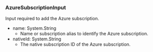 ### AzureSubscriptionInput
Input required to add the Azure subscription.

- name: System.String
  - Name or subscription alias to identify the Azure subscription.
- nativeId: System.String
  - The native subscription ID of the Azure subscription.
